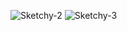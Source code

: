 ​![Sketchy-2](https://user-images.githubusercontent.com/92836670/179384226-4ce489bd-fb88-4e2c-93a0-93d819f03a1d.jpg)
![Sketchy-3](https://user-images.githubusercontent.com/92836670/179384227-287a710e-84e0-496a-b711-c1663e992a6d.jpg)
